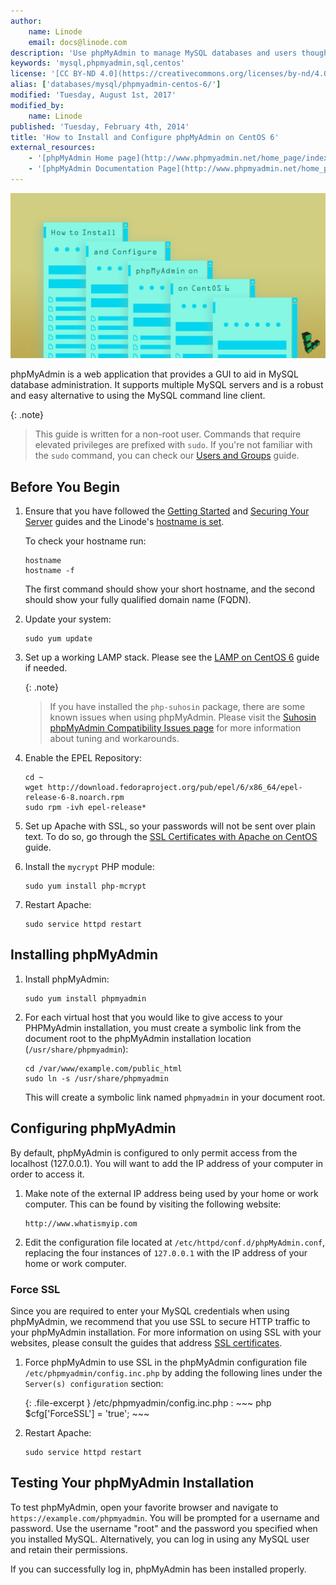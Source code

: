 ```yaml
---
author:
    name: Linode
    email: docs@linode.com
description: 'Use phpMyAdmin to manage MySQL databases and users though a web interface.'
keywords: 'mysql,phpmyadmin,sql,centos'
license: '[CC BY-ND 4.0](https://creativecommons.org/licenses/by-nd/4.0)'
alias: ['databases/mysql/phpmyadmin-centos-6/']
modified: 'Tuesday, August 1st, 2017'
modified_by:
    name: Linode
published: 'Tuesday, February 4th, 2014'
title: 'How to Install and Configure phpMyAdmin on CentOS 6'
external_resources:
    - '[phpMyAdmin Home page](http://www.phpmyadmin.net/home_page/index.php)'
    - '[phpMyAdmin Documentation Page](http://www.phpmyadmin.net/home_page/docs.php)'
---
```


![Install and Configure phpMyAdmin on CentOS 6](/content/assets/how-to-install-and-configure-phpmyadmin-on-centos-6.png "Install and Configure phpMyAdmin on CentOS 6")

phpMyAdmin is a web application that provides a GUI to aid in MySQL database administration. It supports multiple MySQL servers and is a robust and easy alternative to using the MySQL command line client.

{: .note}
>
>This guide is written for a non-root user. Commands that require elevated privileges are prefixed with `sudo`. If you're not familiar with the `sudo` command, you can check our [Users and Groups](/content/tools-reference/linux-users-and-groups) guide.

## Before You Begin

1.  Ensure that you have followed the [Getting Started](/content/getting-started) and [Securing Your Server](/content/security/securing-your-server) guides and the Linode's [hostname is set](/content/getting-started#setting-the-hostname).

    To check your hostname run:

        hostname
        hostname -f

    The first command should show your short hostname, and the second should show your fully qualified domain name (FQDN).

2.  Update your system:

        sudo yum update

3.  Set up a working LAMP stack. Please see the [LAMP on CentOS 6](/content/websites/lamp/lamp-server-on-centos-6) guide if needed.

    {: .note}
    >
    >If you have installed the `php-suhosin` package, there are some known issues when using phpMyAdmin. Please visit the [Suhosin phpMyAdmin Compatibility Issues page](http://www.hardened-php.net/hphp/troubleshooting.html) for more information about tuning and workarounds.

4.  Enable the EPEL Repository:

        cd ~
        wget http://download.fedoraproject.org/pub/epel/6/x86_64/epel-release-6-8.noarch.rpm
        sudo rpm -ivh epel-release*

5.  Set up Apache with SSL, so your passwords will not be sent over plain text. To do so, go through the [SSL Certificates with Apache on CentOS](/content/security/ssl/ssl-apache2-centos) guide.

6.  Install the `mycrypt` PHP module:

        sudo yum install php-mcrypt

7.  Restart Apache:

        sudo service httpd restart


## Installing phpMyAdmin

1.  Install phpMyAdmin:

        sudo yum install phpmyadmin

2.  For each virtual host that you would like to give access to your PHPMyAdmin installation, you must create a symbolic link from the document root to the phpMyAdmin installation location (`/usr/share/phpmyadmin`):

        cd /var/www/example.com/public_html
        sudo ln -s /usr/share/phpmyadmin

    This will create a symbolic link named `phpmyadmin` in your document root.


## Configuring phpMyAdmin

By default, phpMyAdmin is configured to only permit access from the localhost (127.0.0.1). You will want to add the IP address of your computer in order to access it.

1.  Make note of the external IP address being used by your home or work computer. This can be found by visiting the following website:

        http://www.whatismyip.com

2.  Edit the configuration file located at `/etc/httpd/conf.d/phpMyAdmin.conf`, replacing the four instances of `127.0.0.1` with the IP address of your home or work computer.

### Force SSL

Since you are required to enter your MySQL credentials when using phpMyAdmin, we recommend that you use SSL to secure HTTP traffic to your phpMyAdmin installation. For more information on using SSL with your websites, please consult the guides that address [SSL certificates](/content/security/ssl//).

1.  Force phpMyAdmin to use SSL in the phpMyAdmin configuration file `/etc/phpmyadmin/config.inc.php` by adding the following lines under the `Server(s) configuration` section:

    {: .file-excerpt }
    /etc/phpmyadmin/config.inc.php
    :   ~~~ php
        $cfg['ForceSSL'] = 'true';
        ~~~

2.  Restart Apache:

        sudo service httpd restart


## Testing Your phpMyAdmin Installation

To test phpMyAdmin, open your favorite browser and navigate to `https://example.com/phpmyadmin`. You will be prompted for a username and password. Use the username "root" and the password you specified when you installed MySQL. Alternatively, you can log in using any MySQL user and retain their permissions.

If you can successfully log in, phpMyAdmin has been installed properly.
